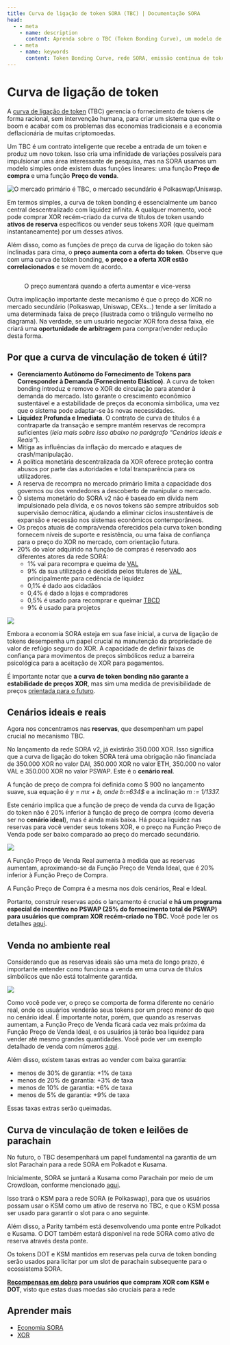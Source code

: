 ```yaml
---
title: Curva de ligação de token SORA (TBC) | Documentação SORA
head:
  - - meta
    - name: description
	  content: Aprenda sobre o TBC (Token Bonding Curve), um modelo de token exclusivo na rede SORA. Descubra os recursos, a mecânica e os benefícios do TBC, incluindo sua emissão contínua de tokens e mecanismo de curva de títulos.
  - - meta
    - name: keywords
      content: Token Bonding Curve, rede SORA, emissão contínua de tokens, mecanismo de curva de ligação, liquidez, estabilidade, participação da comunidade
---
```


# Curva de ligação de token

A [curva de ligação de token](https://medium.com/coinmonks/token-bonding-curves-explained-7a9332198e0e) (TBC) gerencia o fornecimento de tokens de forma racional, sem intervenção humana, para criar um sistema que evite o boom e acabar com os problemas das economias tradicionais e a economia deflacionária de muitas criptomoedas.

Um TBC é um contrato inteligente que recebe a entrada de um token e produz um novo token. Isso cria uma infinidade de variações possíveis para impulsionar uma área interessante de pesquisa, mas na SORA usamos um modelo simples onde existem duas funções lineares: uma função **Preço de compra** e uma função **Preço de venda**.

![O mercado primário é TBC, o mercado secundário é Polkaswap/Uniswap.](.gitbook/assets/tbc(2).png)

Em termos simples, a curva de token bonding é essencialmente um banco central descentralizado com liquidez infinita. A qualquer momento, você pode comprar XOR recém-criado da curva de títulos de token usando **ativos de reserva** específicos ou vender seus tokens XOR (que queimam instantaneamente) por um desses ativos.

Além disso, como as funções de preço da curva de ligação do token são inclinadas para cima, o **preço aumenta com a oferta do token**. Observe que com uma curva de token bonding, **o preço e a oferta XOR estão correlacionados** e se movem de acordo.

<figure><img src=".gitbook/assets/xor-supply-correct.png" alt=""><figcaption><p>O preço aumentará quando a oferta aumentar e vice-versa</p></figcaption></figure>

Outra implicação importante deste mecanismo é que o preço do XOR no mercado secundário (Polkaswap, Uniswap, CEXs...) tende a ser limitado a uma determinada faixa de preço (ilustrada como o triângulo vermelho no diagrama). Na verdade, se um usuário negociar XOR fora dessa faixa, ele criará uma **oportunidade de arbitragem** para comprar/vender redução desta forma.

## Por que a curva de vinculação de token é útil?

- **Gerenciamento Autônomo do Fornecimento de Tokens para Corresponder à Demanda (Fornecimento Elástico)**. A curva de token bonding introduz e remove o XOR de circulação para atender à demanda do mercado. Isto garante o crescimento econômico sustentável e a estabilidade de preços da economia simbólica, uma vez que o sistema pode adaptar-se às novas necessidades.
- **Liquidez Profunda e Imediata**. O contrato de curva de títulos é a contraparte da transação e sempre mantém reservas de recompra suficientes (_leia mais sobre isso abaixo no parágrafo “Cenários Ideais e Reais”_).
- Mitiga as influências da inflação do mercado e ataques de crash/manipulação.
- A política monetária descentralizada da XOR oferece proteção contra abusos por parte das autoridades e total transparência para os utilizadores.
- A reserva de recompra no mercado primário limita a capacidade dos governos ou dos vendedores a descoberto de manipular o mercado.
- O sistema monetário do SORA v2 não é baseado em dívida nem impulsionado pela dívida, e os novos tokens são sempre atribuídos sob supervisão democrática, ajudando a eliminar ciclos insustentáveis ​​de expansão e recessão nos sistemas econômicos contemporâneos.
- Os preços atuais de compra/venda oferecidos pela curva token bonding fornecem níveis de suporte e resistência, ou uma faixa de confiança para o preço do XOR no mercado, com orientação futura.
- 20% do valor adquirido na função de compras é reservado aos diferentes atores da rede SORA:
  - 1% vai para recompra e queima de [VAL](./val)
  - 9% da sua utilização é decidida pelos titulares de [VAL](./val), principalmente para cedência de liquidez
  - 0,1% é dado aos cidadãos
  - 0,4% é dado a lojas e compradores
  - 0,5% é usado para recomprar e queimar [TBCD](./tbcd)
  - 9% é usado para projetos

![](.gitbook/assets/margin-tbc.png)

Embora a economia SORA esteja em sua fase inicial, a curva de ligação de tokens desempenha um papel crucial na manutenção da propriedade de valor de refúgio seguro do XOR. A capacidade de definir faixas de confiança para movimentos de preços simbólicos reduz a barreira psicológica para a aceitação de XOR para pagamentos.

É importante notar que **a curva de token bonding não garante a estabilidade de preços XOR**, mas sim uma medida de previsibilidade de preços [orientada para o futuro](https://www.ecb.europa.eu/explainers/tell-me/html/what-is-forward_guidance.en.html).

## Cenários ideais e reais

Agora nos concentramos nas **reservas**, que desempenham um papel crucial no mecanismo TBC.

No lançamento da rede SORA v2, já existirão 350.000 XOR. Isso significa que a curva de ligação do token SORA terá uma obrigação não financiada de 350.000 XOR no valor DAI, 350.000 XOR no valor ETH, 350.000 no valor VAL e 350.000 XOR no valor PSWAP. Este é o **cenário real**.

A função de preço de compra foi definida como $ 900 no lançamento suave, sua equação é _y = mx + b, onde b:=634$_ e a inclinação _m := 1/1337._

Este cenário implica que a função de preço de venda da curva de ligação do token não é 20% inferior à função de preço de compra (como deveria ser no **cenário ideal**), mas é ainda mais baixa. Há pouca liquidez nas reservas para você vender seus tokens XOR, e o preço na Função Preço de Venda pode ser baixo comparado ao preço do mercado secundário.

![](.gitbook/assets/tbc(1).png)

A Função Preço de Venda Real aumenta à medida que as reservas aumentam, aproximando-se da Função Preço de Venda Ideal, que é 20% inferior à Função Preço de Compra.

A Função Preço de Compra é a mesma nos dois cenários, Real e Ideal.

Portanto, construir reservas após o lançamento é crucial e **há um programa especial de incentivo no PSWAP (25% do fornecimento total de PSWAP) para usuários que compram XOR recém-criado no TBC.** Você pode ler os detalhes [aqui](https://medium.com/polkaswap/pswap-rewards-part-2-the-sora-token-bonding-curve-70fab4c3f1b8).

## Venda no ambiente real

Considerando que as reservas ideais são uma meta de longo prazo, é importante entender como funciona a venda em uma curva de títulos simbólicos que não está totalmente garantida.

![](/.gitbook/assets/tbc.png)

Como você pode ver, o preço se comporta de forma diferente no cenário real, onde os usuários venderão seus tokens por um preço menor do que no cenário ideal. É importante notar, porém, que quando as reservas aumentam, a Função Preço de Venda ficará cada vez mais próxima da Função Preço de Venda Ideal, e os usuários já terão boa liquidez para vender até mesmo grandes quantidades. Você pode ver um exemplo detalhado de venda com números [aqui](https://medium.com/polkaswap/pswap-rewards-part-2-the-sora-token-bonding-curve-70fab4c3f1b8).

Além disso, existem taxas extras ao vender com baixa garantia:

- menos de 30% de garantia: +1% de taxa
- menos de 20% de garantia: +3% de taxa
- menos de 10% de garantia: +6% de taxa
- menos de 5% de garantia: +9% de taxa

Essas taxas extras serão queimadas.

## Curva de vinculação de token e leilões de parachain

No futuro, o TBC desempenhará um papel fundamental na garantia de um slot Parachain para a rede SORA em Polkadot e Kusama.

Inicialmente, SORA se juntará a Kusama como Parachain por meio de um Crowdloan, conforme mencionado [aqui](https://medium.com/sora-xor/the-sora-network-kusama-parachain-auction-5a6fe3a5f35f?source=user_profile----0------).

Isso trará o KSM para a rede SORA (e Polkaswap), para que os usuários possam usar o KSM como um ativo de reserva no TBC, e que o KSM possa ser usado para garantir o slot para o ano seguinte.

Além disso, a Parity também está desenvolvendo uma ponte entre Polkadot e Kusama. O DOT também estará disponível na rede SORA como ativo de reserva através desta ponte.

Os tokens DOT e KSM mantidos em reservas pela curva de token bonding serão usados ​​para licitar por um slot de parachain subsequente para o ecossistema SORA.

[**Recompensas em dobro**](https://medium.com/polkaswap/pswap-rewards-part-2-the-sora-token-bonding-curve-70fab4c3f1b8) **para usuários que compram XOR com KSM e DOT**, visto que estas duas moedas são cruciais para a rede

## Aprender mais

- [Economia SORA](/pt/sora-economy.md)
- [XOR](/pt/xor.md)
